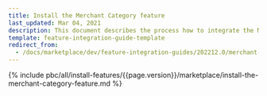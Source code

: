 ```yaml
---
title: Install the Merchant Category feature
last_updated: Mar 04, 2021
description: This document describes the process how to integrate the Merchant Category feature into a Spryker project.
template: feature-integration-guide-template
redirect_from:
  - /docs/marketplace/dev/feature-integration-guides/202212.0/merchant-category-feature-integration.html
---
```


{% include pbc/all/install-features/{{page.version}}/marketplace/install-the-merchant-category-feature.md %} <!-- To edit, see /_includes/pbc/all/install-features/202212.0/marketplace/install-the-merchant-category-feature.md -->
